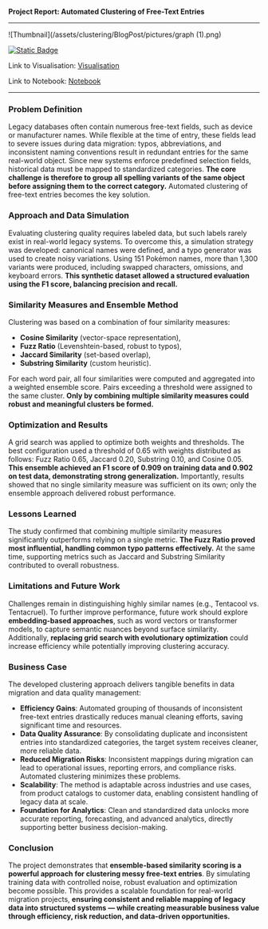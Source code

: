 **Project Report: Automated Clustering of Free-Text Entries**

---

![Thumbnail](/assets/clustering/BlogPost/pictures/graph (1).png)<br>

[![Static Badge](https://img.shields.io/badge/Medium-View_on_Medium-%23000000?logo=Medium)](https://medium.com/@georg.vetter.privat/clustering-duplicates-how-i-hunted-typos-in-pok%C3%A9mon-names-9dae8203272d) <br>

Link to Visualisation:
[Visualisation](/assets/clustering/BlogPost/Visuals/optmized_clusters.html) <br>

Link to Notebook:
[Notebook](/assets/clustering/BlogPost/Code/clustering.html)

---


### Problem Definition

Legacy databases often contain numerous free-text fields, such as device or manufacturer names. While flexible at the time of entry, these fields lead to severe issues during data migration: typos, abbreviations, and inconsistent naming conventions result in redundant entries for the same real-world object. Since new systems enforce predefined selection fields, historical data must be mapped to standardized categories. **The core challenge is therefore to group all spelling variants of the same object before assigning them to the correct category.** Automated clustering of free-text entries becomes the key solution.

### Approach and Data Simulation

Evaluating clustering quality requires labeled data, but such labels rarely exist in real-world legacy systems. To overcome this, a simulation strategy was developed: canonical names were defined, and a typo generator was used to create noisy variations. Using 151 Pokémon names, more than 1,300 variants were produced, including swapped characters, omissions, and keyboard errors. **This synthetic dataset allowed a structured evaluation using the F1 score, balancing precision and recall.**

### Similarity Measures and Ensemble Method

Clustering was based on a combination of four similarity measures:
- **Cosine Similarity** (vector-space representation),
- **Fuzz Ratio** (Levenshtein-based, robust to typos),
- **Jaccard Similarity** (set-based overlap),
- **Substring Similarity** (custom heuristic).

For each word pair, all four similarities were computed and aggregated into a weighted ensemble score. Pairs exceeding a threshold were assigned to the same cluster. **Only by combining multiple similarity measures could robust and meaningful clusters be formed.**

### Optimization and Results

A grid search was applied to optimize both weights and thresholds. The best configuration used a threshold of 0.65 with weights distributed as follows: Fuzz Ratio 0.65, Jaccard 0.20, Substring 0.10, and Cosine 0.05. **This ensemble achieved an F1 score of 0.909 on training data and 0.902 on test data, demonstrating strong generalization.** Importantly, results showed that no single similarity measure was sufficient on its own; only the ensemble approach delivered robust performance.

### Lessons Learned

The study confirmed that combining multiple similarity measures significantly outperforms relying on a single metric. **The Fuzz Ratio proved most influential, handling common typo patterns effectively.** At the same time, supporting metrics such as Jaccard and Substring Similarity contributed to overall robustness.

### Limitations and Future Work

Challenges remain in distinguishing highly similar names (e.g., Tentacool vs. Tentacruel). To further improve performance, future work should explore **embedding-based approaches**, such as word vectors or transformer models, to capture semantic nuances beyond surface similarity. Additionally, **replacing grid search with evolutionary optimization** could increase efficiency while potentially improving clustering accuracy.

### Business Case

The developed clustering approach delivers tangible benefits in data migration and data quality management:
- **Efficiency Gains**: Automated grouping of thousands of inconsistent free-text entries drastically reduces manual cleaning efforts, saving significant time and resources.
- **Data Quality Assurance**: By consolidating duplicate and inconsistent entries into standardized categories, the target system receives cleaner, more reliable data.
- **Reduced Migration Risks**: Inconsistent mappings during migration can lead to operational issues, reporting errors, and compliance risks. Automated clustering minimizes these problems.
- **Scalability**: The method is adaptable across industries and use cases, from product catalogs to customer data, enabling consistent handling of legacy data at scale.
- **Foundation for Analytics**: Clean and standardized data unlocks more accurate reporting, forecasting, and advanced analytics, directly supporting better business decision-making.

### Conclusion

The project demonstrates that **ensemble-based similarity scoring is a powerful approach for clustering messy free-text entries**. By simulating training data with controlled noise, robust evaluation and optimization become possible. This provides a scalable foundation for real-world migration projects, **ensuring consistent and reliable mapping of legacy data into structured systems — while creating measurable business value through efficiency, risk reduction, and data-driven opportunities.**
